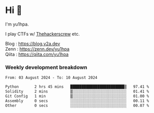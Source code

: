 # Hi 👋

I'm yu1hpa.

I play CTFs w/ [Thehackerscrew](https://www.thehackerscrew.team/) etc.

Blog : https://blog.y2a.dev  
Zenn : https://zenn.dev/yu1hpa  
Qiita : https://qiita.com/yu1hpa  

### Weekly development breakdown

<!--START_SECTION:waka-->

```txt
From: 03 August 2024 - To: 10 August 2024

Python       2 hrs 45 mins   ████████████████████████▒   97.41 %
Solidity     2 mins          ▒░░░░░░░░░░░░░░░░░░░░░░░░   01.41 %
Git Config   1 min           ▒░░░░░░░░░░░░░░░░░░░░░░░░   01.00 %
Assembly     0 secs          ░░░░░░░░░░░░░░░░░░░░░░░░░   00.11 %
Other        0 secs          ░░░░░░░░░░░░░░░░░░░░░░░░░   00.07 %
```

<!--END_SECTION:waka-->


